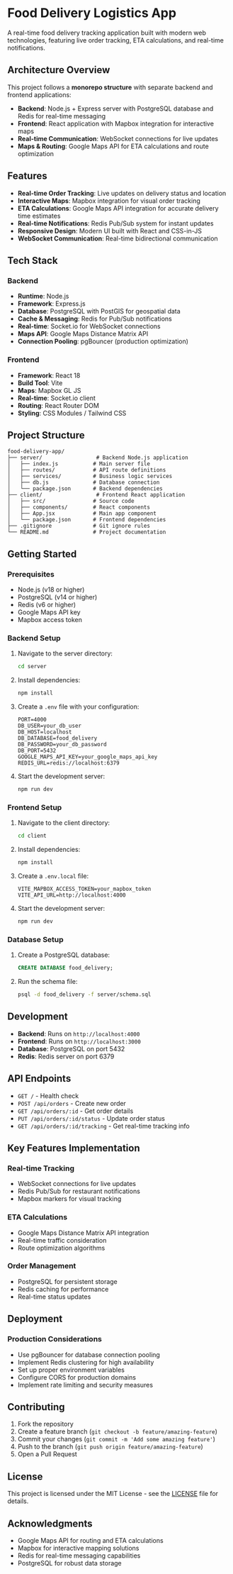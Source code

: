 # Food Delivery Logistics App

A real-time food delivery tracking application built with modern web technologies, featuring live order tracking, ETA calculations, and real-time notifications.

## Architecture Overview

This project follows a **monorepo structure** with separate backend and frontend applications:

- **Backend**: Node.js + Express server with PostgreSQL database and Redis for real-time messaging
- **Frontend**: React application with Mapbox integration for interactive maps
- **Real-time Communication**: WebSocket connections for live updates
- **Maps & Routing**: Google Maps API for ETA calculations and route optimization

## Features

- **Real-time Order Tracking**: Live updates on delivery status and location
- **Interactive Maps**: Mapbox integration for visual order tracking
- **ETA Calculations**: Google Maps API integration for accurate delivery time estimates
- **Real-time Notifications**: Redis Pub/Sub system for instant updates
- **Responsive Design**: Modern UI built with React and CSS-in-JS
- **WebSocket Communication**: Real-time bidirectional communication

## Tech Stack

### Backend
- **Runtime**: Node.js
- **Framework**: Express.js
- **Database**: PostgreSQL with PostGIS for geospatial data
- **Cache & Messaging**: Redis for Pub/Sub notifications
- **Real-time**: Socket.io for WebSocket connections
- **Maps API**: Google Maps Distance Matrix API
- **Connection Pooling**: pgBouncer (production optimization)

### Frontend
- **Framework**: React 18
- **Build Tool**: Vite
- **Maps**: Mapbox GL JS
- **Real-time**: Socket.io client
- **Routing**: React Router DOM
- **Styling**: CSS Modules / Tailwind CSS

## Project Structure

```
food-delivery-app/
├── server/                 # Backend Node.js application
│   ├── index.js           # Main server file
│   ├── routes/            # API route definitions
│   ├── services/          # Business logic services
│   ├── db.js              # Database connection
│   └── package.json       # Backend dependencies
├── client/                 # Frontend React application
│   ├── src/               # Source code
│   ├── components/        # React components
│   ├── App.jsx            # Main app component
│   └── package.json       # Frontend dependencies
├── .gitignore             # Git ignore rules
└── README.md              # Project documentation
```

## Getting Started

### Prerequisites

- Node.js (v18 or higher)
- PostgreSQL (v14 or higher)
- Redis (v6 or higher)
- Google Maps API key
- Mapbox access token

### Backend Setup

1. Navigate to the server directory:
   ```bash
   cd server
   ```

2. Install dependencies:
   ```bash
   npm install
   ```

3. Create a `.env` file with your configuration:
   ```env
   PORT=4000
   DB_USER=your_db_user
   DB_HOST=localhost
   DB_DATABASE=food_delivery
   DB_PASSWORD=your_db_password
   DB_PORT=5432
   GOOGLE_MAPS_API_KEY=your_google_maps_api_key
   REDIS_URL=redis://localhost:6379
   ```

4. Start the development server:
   ```bash
   npm run dev
   ```

### Frontend Setup

1. Navigate to the client directory:
   ```bash
   cd client
   ```

2. Install dependencies:
   ```bash
   npm install
   ```

3. Create a `.env.local` file:
   ```env
   VITE_MAPBOX_ACCESS_TOKEN=your_mapbox_token
   VITE_API_URL=http://localhost:4000
   ```

4. Start the development server:
   ```bash
   npm run dev
   ```

### Database Setup

1. Create a PostgreSQL database:
   ```sql
   CREATE DATABASE food_delivery;
   ```

2. Run the schema file:
   ```bash
   psql -d food_delivery -f server/schema.sql
   ```

## Development

- **Backend**: Runs on `http://localhost:4000`
- **Frontend**: Runs on `http://localhost:3000`
- **Database**: PostgreSQL on port 5432
- **Redis**: Redis server on port 6379

## API Endpoints

- `GET /` - Health check
- `POST /api/orders` - Create new order
- `GET /api/orders/:id` - Get order details
- `PUT /api/orders/:id/status` - Update order status
- `GET /api/orders/:id/tracking` - Get real-time tracking info

## Key Features Implementation

### Real-time Tracking
- WebSocket connections for live updates
- Redis Pub/Sub for restaurant notifications
- Mapbox markers for visual tracking

### ETA Calculations
- Google Maps Distance Matrix API integration
- Real-time traffic consideration
- Route optimization algorithms

### Order Management
- PostgreSQL for persistent storage
- Redis caching for performance
- Real-time status updates

## Deployment

### Production Considerations
- Use pgBouncer for database connection pooling
- Implement Redis clustering for high availability
- Set up proper environment variables
- Configure CORS for production domains
- Implement rate limiting and security measures

## Contributing

1. Fork the repository
2. Create a feature branch (`git checkout -b feature/amazing-feature`)
3. Commit your changes (`git commit -m 'Add some amazing feature'`)
4. Push to the branch (`git push origin feature/amazing-feature`)
5. Open a Pull Request

## License

This project is licensed under the MIT License - see the [LICENSE](LICENSE) file for details.

## Acknowledgments

- Google Maps API for routing and ETA calculations
- Mapbox for interactive mapping solutions
- Redis for real-time messaging capabilities
- PostgreSQL for robust data storage
